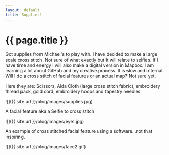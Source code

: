 ```yaml
---
layout: default
title: Supplies!
---
```


{{ page.title }}
================

<p class="meta">

Got supplies from Michael's to play with. I have decided to make a large scale cross stitch. Not sure of what exactly but it will relate to selfies. If I have time and energy I will also make a digital version in Mapbox. I am learning a lot about GitHub and my creative process. It is slow and internal. 
Will I do a cross stitch of facial features or an actual map? Not sure yet. 

Here they are:
Scissors, Aida Cloth (large cross stitch fabric), embroidery thread pack, gold cord, embroidery hoops and tapestry needles

![]({{ site.url }}/blog/images/supplies.jpg)

A facial feature aka a Selfie to cross stitch

![]({{ site.url }}/blog/images/eye1.jpg)

An example of cross stitched facial feature using a software...not that inspiring.

![]({{ site.url }}/blog/images/face2.gif)




